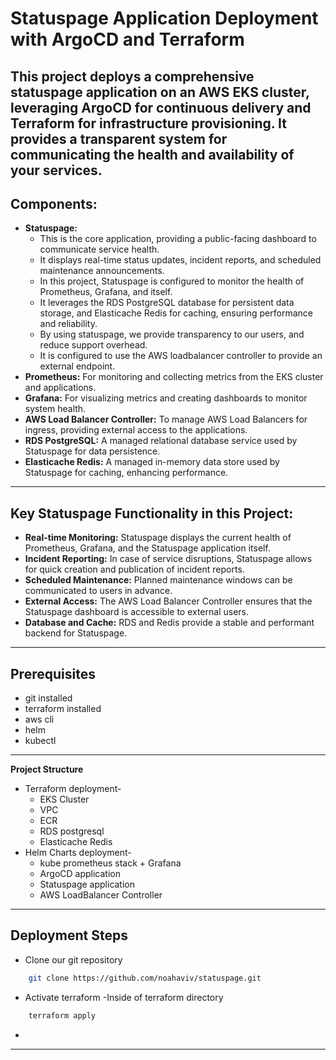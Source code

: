 # Statuspage Application Deployment with ArgoCD and Terraform

This project deploys a comprehensive statuspage application on an AWS EKS cluster, leveraging ArgoCD for continuous delivery and Terraform for infrastructure provisioning. It provides a transparent system for communicating the health and availability of your services.
---------------------------------------------------------------------------------------------------------------------
## Components:

* **Statuspage:**
    * This is the core application, providing a public-facing dashboard to communicate service health.
    * It displays real-time status updates, incident reports, and scheduled maintenance announcements.
    * In this project, Statuspage is configured to monitor the health of Prometheus, Grafana, and itself.
    * It leverages the RDS PostgreSQL database for persistent data storage, and Elasticache Redis for caching, ensuring performance and reliability.
    * By using statuspage, we provide transparency to our users, and reduce support overhead.
    * It is configured to use the AWS loadbalancer controller to provide an external endpoint.
* **Prometheus:** For monitoring and collecting metrics from the EKS cluster and applications.
* **Grafana:** For visualizing metrics and creating dashboards to monitor system health.
* **AWS Load Balancer Controller:** To manage AWS Load Balancers for ingress, providing external access to the applications.
* **RDS PostgreSQL:** A managed relational database service used by Statuspage for data persistence.
* **Elasticache Redis:** A managed in-memory data store used by Statuspage for caching, enhancing performance.
---------------------------------------------------------------------------------------------------------------------
## Key Statuspage Functionality in this Project:

* **Real-time Monitoring:** Statuspage displays the current health of Prometheus, Grafana, and the Statuspage application itself.
* **Incident Reporting:** In case of service disruptions, Statuspage allows for quick creation and publication of incident reports.
* **Scheduled Maintenance:** Planned maintenance windows can be communicated to users in advance.
* **External Access:** The AWS Load Balancer Controller ensures that the Statuspage dashboard is accessible to external users.
* **Database and Cache:** RDS and Redis provide a stable and performant backend for Statuspage.
---------------------------------------------------------------------------------------------------------------------
## Prerequisites
* git installed
* terraform installed
* aws cli
* helm
* kubectl
---------------------------------------------------------------------------------------------------------------------  
**Project Structure**
* Terraform deployment-
   - EKS Cluster
   - VPC
   - ECR
   - RDS postgresql
   - Elasticache Redis
* Helm Charts deployment-
   - kube prometheus stack + Grafana
   - ArgoCD application
   - Statuspage application
   - AWS LoadBalancer Controller
---------------------------------------------------------------------------------------------------------------------
## Deployment Steps 
* Clone our git repository
```bash
    git clone https://github.com/noahaviv/statuspage.git
```
* Activate terraform -Inside of terraform directory 
```bash
    terraform apply
```
* 
---------------------------------------------------------------------------------------------------------------------

